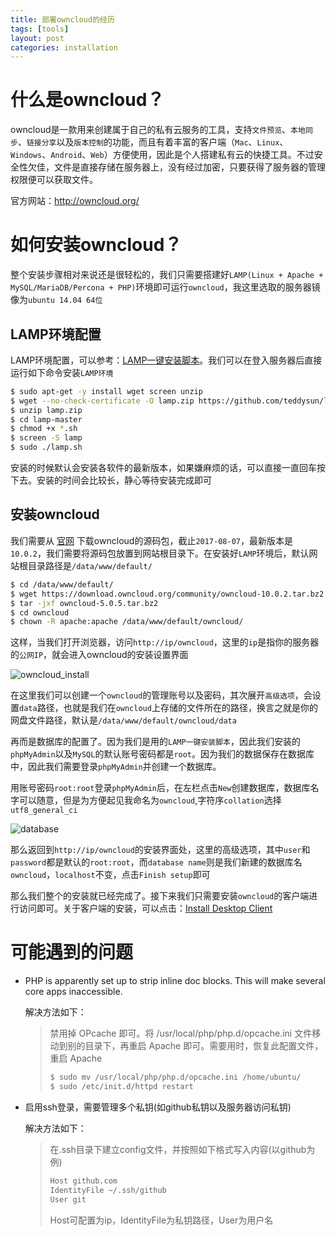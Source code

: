 ```yaml
---
title: 部署owncloud的经历
tags: [tools]
layout: post
categories: installation
---
```


# 什么是owncloud？

owncloud是一款用来创建属于自己的私有云服务的工具，支持`文件预览`、`本地同步`、`链接分享`以及`版本控制`的功能，而且有着丰富的客户端（`Mac`、`Linux`、`Windows`、`Android`、`Web`）方便使用，因此是个人搭建私有云的快捷工具。不过安全性欠佳，文件是直接存储在服务器上，没有经过加密，只要获得了服务器的管理权限便可以获取文件。

官方网站：http://owncloud.org/

# 如何安装owncloud？

整个安装步骤相对来说还是很轻松的，我们只需要搭建好`LAMP(Linux + Apache + MySQL/MariaDB/Percona + PHP)`环境即可运行`owncloud`，我这里选取的服务器镜像为`ubuntu 14.04 64位`

## LAMP环境配置

LAMP环境配置，可以参考：[LAMP一键安装脚本](https://github.com/teddysun/lamp)。我们可以在登入服务器后直接运行如下命令安装`LAMP环境`

``` bash
$ sudo apt-get -y install wget screen unzip
$ wget --no-check-certificate -O lamp.zip https://github.com/teddysun/lamp/archive/master.zip
$ unzip lamp.zip
$ cd lamp-master
$ chmod +x *.sh
$ screen -S lamp
$ sudo ./lamp.sh
```

安装的时候默认会安装各软件的最新版本，如果嫌麻烦的话，可以直接一直回车按下去。安装的时间会比较长，静心等待安装完成即可

## 安装owncloud

我们需要从 [官网](https://owncloud.org/install/#edition) 下载owncloud的源码包，截止`2017-08-07`，最新版本是`10.0.2`，我们需要将源码包放置到网站根目录下。在安装好`LAMP`环境后，默认网站根目录路径是`/data/www/default/`

``` bash
$ cd /data/www/default/
$ wget https://download.owncloud.org/community/owncloud-10.0.2.tar.bz2
$ tar -jxf owncloud-5.0.5.tar.bz2
$ cd owncloud
$ chown -R apache:apache /data/www/default/owncloud/
```

这样，当我们打开浏览器，访问`http://ip/owncloud`，这里的`ip`是指你的服务器的`公网IP`，就会进入owncloud的安装设置界面

![owncloud_install](http://od7mpc53s.bkt.clouddn.com/owncloud-install.png)

在这里我们可以创建一个`owncloud`的管理账号以及密码，其次展开`高级选项`，会设置`data`路径，也就是我们在`owncloud`上存储的文件所在的路径，换言之就是你的网盘文件路径，默认是`/data/www/default/owncloud/data`

再而是数据库的配置了。因为我们是用的`LAMP一键安装脚本`，因此我们安装的`phpMyAdmin`以及`MySQL`的默认账号密码都是`root`。因为我们的数据保存在数据库中，因此我们需要登录`phpMyAdmin`并创建一个数据库。

用账号密码`root:root`登录`phpMyAdmin`后，在左栏点击`New`创建数据库，数据库名字可以随意，但是为方便起见我命名为`owncloud`,字符序`collation`选择`utf8_general_ci`

![database](http://od7mpc53s.bkt.clouddn.com/owncloud-database.png)

那么返回到`http://ip/owncloud`的安装界面处，这里的高级选项，其中`user`和`password`都是默认的`root:root`，而`database name`则是我们新建的数据库名`owncloud`，`localhost`不变，点击`Finish setup`即可

那么我们整个的安装就已经完成了。接下来我们只需要安装`owncloud`的客户端进行访问即可。关于客户端的安装，可以点击：[Install Desktop Client](https://owncloud.org/install/#install-clients)

# 可能遇到的问题

* PHP is apparently set up to strip inline doc blocks. This will make several core apps inaccessible.

  解决方法如下：
  > 禁用掉 OPcache 即可。将 /usr/local/php/php.d/opcache.ini 文件移动到别的目录下，再重启 Apache 即可。需要用时，恢复此配置文件，重启 Apache
  > ```bash
  > $ sudo mv /usr/local/php/php.d/opcache.ini /home/ubuntu/
  > $ sudo /etc/init.d/httpd restart
  > ```

* 启用ssh登录，需要管理多个私钥(如github私钥以及服务器访问私钥)

  解决方法如下：
  > 在.ssh目录下建立config文件，并按照如下格式写入内容(以github为例)
  > ``` bash
  > Host github.com
  > IdentityFile ~/.ssh/github
  > User git
  > ```
  > Host可配置为ip，IdentityFile为私钥路径，User为用户名
